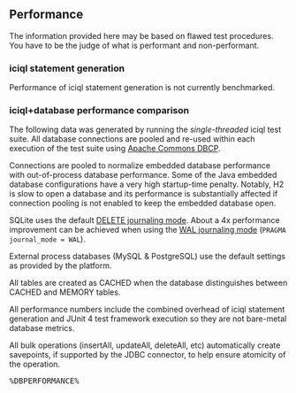 
## Performance

The information provided here may be based on flawed test procedures.  You have to be the judge of what is performant and non-performant.

### iciql statement generation

Performance of iciql statement generation is not currently benchmarked.

### iciql+database performance comparison

The following data was generated by running the *single-threaded* iciql test suite.  All database connections are pooled and re-used within each execution of the test suite using [Apache Commons DBCP](http://commons.apache.org/dbcp).

Connections are pooled to normalize embedded database performance with out-of-process database performance.  Some of the Java embedded database configurations have a very high startup-time penalty.  Notably, H2 is slow to open a database and its performance is substantially affected if connection pooling is not enabled to keep the embedded database open.

SQLite uses the default [DELETE journaling mode](https://www.sqlite.org/lockingv3.html#rollback). About a 4x performance improvement can be achieved when using the [WAL journaling mode](https://www.sqlite.org/wal.html) (`PRAGMA journal_mode = WAL`).

External process databases (MySQL & PostgreSQL) use the default settings as provided by the platform.

All tables are created as CACHED when the database distinguishes between CACHED and MEMORY tables.
  
All performance numbers include the combined overhead of iciql statement generation and JUnit 4 test framework execution so they are not bare-metal database metrics.

All bulk operations (insertAll, updateAll, deleteAll, etc) automatically create savepoints, if supported by the JDBC connector, to help ensure atomicity of the operation.

<pre>
%DBPERFORMANCE%
</pre>